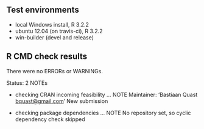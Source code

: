 ## Test environments
* local Windows install, R 3.2.2
* ubuntu 12.04 (on travis-ci), R 3.2.2
* win-builder (devel and release)

## R CMD check results
There were no ERRORs or WARNINGs. 

Status: 2 NOTEs

* checking CRAN incoming feasibility ... NOTE
Maintainer: ‘Bastiaan Quast <bquast@gmail.com>’
New submission

* checking package dependencies ... NOTE
  No repository set, so cyclic dependency check skipped

